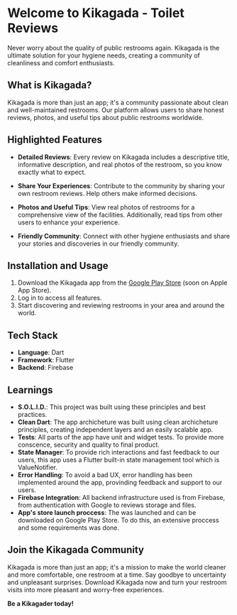 # Welcome to Kikagada - Toilet Reviews

Never worry about the quality of public restrooms again. Kikagada is the ultimate solution for your hygiene needs, creating a community of cleanliness and comfort enthusiasts.

## What is Kikagada?

Kikagada is more than just an app; it's a community passionate about clean and well-maintained restrooms. Our platform allows users to share honest reviews, photos, and useful tips about public restrooms worldwide.

## Highlighted Features

- **Detailed Reviews**: Every review on Kikagada includes a descriptive title, informative description, and real photos of the restroom, so you know exactly what to expect.

- **Share Your Experiences**: Contribute to the community by sharing your own restroom reviews. Help others make informed decisions.

- **Photos and Useful Tips**: View real photos of restrooms for a comprehensive view of the facilities. Additionally, read tips from other users to enhance your experience.

- **Friendly Community**: Connect with other hygiene enthusiasts and share your stories and discoveries in our friendly community.

## Installation and Usage

1. Download the Kikagada app from the [Google Play Store](https://play.google.com/store/apps/details?id=com.app.kikagada&pcampaignid=web_share) (soon on Apple App Store).
2. Log in to access all features.
3. Start discovering and reviewing restrooms in your area and around the world.

## Tech Stack

 - **Language**: Dart
 - **Framework**: Flutter
 - **Backend**: Firebase

## Learnings

- **S.O.L.I.D.**: This project was built using these principles and best practices.
- **Clean Dart**: The app archicheture was built using clean archicheture principles, creating independent layers and an easily scalable app.
- **Tests**: All parts of the app have unit and widget tests. To provide more conscence, security and quality to final product.
- **State Manager**: To provide rich interactions and fast feedback to our users, this app uses a Flutter built-in state management tool which is ValueNotifier.
- **Error Handling**: To avoid a bad UX, error handling has been implemented around the app, provinding feedback and support to our users.
- **Firebase Integration**: All backend infrastructure used is from Firebase, from authentication with Google to reviews storage and files.
- **App's store launch proccess**: The was launched and can be downloaded on Google Play Store. To do this, an extensive proccess and some requirements was done.


## Join the Kikagada Community

Kikagada is more than just an app; it's a mission to make the world cleaner and more comfortable, one restroom at a time. Say goodbye to uncertainty and unpleasant surprises. Download Kikagada now and turn your restroom visits into more pleasant and worry-free experiences.

**Be a Kikagader today!**

